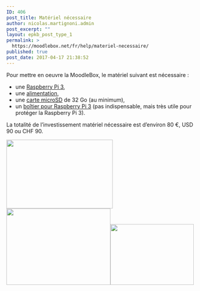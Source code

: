 ```yaml
---
ID: 406
post_title: Matériel nécessaire
author: nicolas.martignoni.admin
post_excerpt: ""
layout: epkb_post_type_1
permalink: >
  https://moodlebox.net/fr/help/materiel-necessaire/
published: true
post_date: 2017-04-17 21:38:52
---
```

Pour mettre en oeuvre la MoodleBox, le matériel suivant est nécessaire :
<ul>
 	<li>une <a href="https://www.raspberrypi.org/products/raspberry-pi-3-model-b/" target="_blank" rel="noopener">Raspberry Pi 3</a>,</li>
 	<li>une <a href="https://www.raspberrypi.org/products/universal-power-supply/" target="_blank" rel="noopener">alimentation</a>,</li>
 	<li>une <a href="http://thewirecutter.com/reviews/best-microsd-card/" target="_blank" rel="noopener">carte microSD</a> de 32 Go (au minimum),</li>
 	<li>un <a href="https://www.raspberrypi.org/products/raspberry-pi-3-case/">boîtier pour Raspberry Pi 3</a> (pas indispensable, mais très utile pour protéger la Raspberry Pi 3).</li>
</ul>
La totalité de l’investissement matériel nécessaire est d’environ 80 €, USD 90 ou CHF 90.

<img class="alignnone wp-image-178" src="https://moodlebox.net/fr/wp-content/uploads/sites/4/2016/09/rpi3.png" sizes="(max-width: 278px) 100vw, 278px" srcset="https://moodlebox.net/fr/wp-content/uploads/sites/4/2016/09/rpi3.png 431w, https://moodlebox.net/fr/wp-content/uploads/sites/4/2016/09/rpi3-300x194.png 300w" width="278" height="180" /><img class="alignnone wp-image-182" src="https://moodlebox.net/fr/wp-content/uploads/sites/4/2016/09/alim-rpi3.png" sizes="(max-width: 272px) 100vw, 272px" srcset="https://moodlebox.net/fr/wp-content/uploads/sites/4/2016/09/alim-rpi3.png 393w, https://moodlebox.net/fr/wp-content/uploads/sites/4/2016/09/alim-rpi3-300x221.png 300w" width="272" height="200" /><img class="alignnone wp-image-181" src="https://moodlebox.net/fr/wp-content/uploads/sites/4/2016/09/boitier-rpi.png" sizes="(max-width: 218px) 100vw, 218px" srcset="https://moodlebox.net/fr/wp-content/uploads/sites/4/2016/09/boitier-rpi.png 427w, https://moodlebox.net/fr/wp-content/uploads/sites/4/2016/09/boitier-rpi-300x219.png 300w" width="218" height="159" />